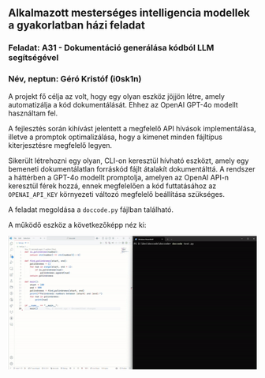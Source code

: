 ## Alkalmazott mesterséges intelligencia modellek a gyakorlatban házi feladat

### Feladat: A31 - Dokumentáció generálása kódból LLM segítségével

### Név, neptun: Géró Kristóf (i0sk1n)

A projekt fő célja az volt, hogy egy olyan eszköz jöjjön létre, amely automatizálja a kód dokumentálását. Ehhez az OpenAI GPT-4o modellt használtam fel.

A fejlesztés során kihívást jelentett a megfelelő API hívások implementálása, illetve a promptok optimalizálása, hogy a kimenet minden fájltípus kiterjesztésre megfelelő legyen.

Sikerült létrehozni egy olyan, CLI-on keresztül hívható eszközt, amely egy bemeneti dokumentálatlan forráskód fájlt átalakít dokumentálttá. A rendszer a háttérben a GPT-4o modellt promptolja, amelyen az OpenAI API-n keresztül férek hozzá, ennek megfelelően a kód futtatásához az `OPENAI_API_KEY` környezeti változó megfelelő beállítása szükséges.

A feladat megoldása a `doccode.py` fájlban található.

A működő eszköz a következőképp néz ki:

![](https://github.com/ger0nymo/doccode/blob/main/recording.gif)
